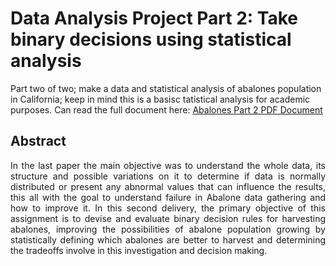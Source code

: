 # Data Analysis Project Part 2: Take binary decisions using statistical analysis
Part two of two; make a data and statistical analysis of abalones population in California; keep in mind this is a basisc tatistical analysis for academic purposes.
Can read the full document here:
[Abalones Part 2 PDF Document](https://github.com/JavierSada/Abalones-data-analysis-P2/blob/main/Support/Data%20Analysis%20Projectos%20%232.pdf)

<h2 align="left">Abstract</h2>

<p align="justify">In the last paper the main objective was to understand the whole data, its structure and possible variations on it to determine if data is normally distributed or present any abnormal values that can influence the results, this all with the goal to understand failure in Abalone data gathering and how to improve it. In this second delivery, the primary objective of this assignment is to devise and evaluate binary decision rules for harvesting abalones, improving the possibilities of abalone population growing by statistically defining which abalones are better to harvest and determining the tradeoffs involve in this investigation and decision making.
